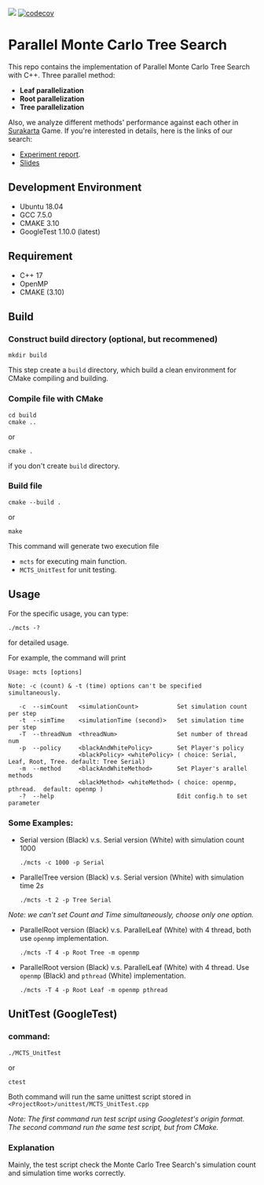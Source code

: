 ![](https://github.com/CyCTW/PP-Final_Project/workflows/ParallelMCTS/badge.svg)
[![codecov](https://codecov.io/gh/CyCTW/Parallel-MCTS/branch/master/graph/badge.svg?token=LPORRSHSZT)](https://codecov.io/gh/CyCTW/Parallel-MCTS)

# Parallel Monte Carlo Tree Search
This repo contains the implementation of Parallel Monte Carlo Tree Search with C++.
Three parallel method:
- **Leaf parallelization**
- **Root parallelization**
- **Tree parallelization**

Also, we analyze different methods' performance against each other in [Surakarta](https://en.wikipedia.org/wiki/Surakarta_(game)) Game. 
If you're interested in details, here is the links of our search:
- [Experiment report](https://hackmd.io/2I8fuKY0TY-sRNQU4Dcuog).
- [Slides](https://docs.google.com/presentation/d/11DV9MijsDh2fgR8W5I8kdCT4u630Bibq6ZfMPpffD6U/edit#slide=id.p)

## Development Environment
- Ubuntu 18.04
- GCC 7.5.0
- CMAKE 3.10
- GoogleTest 1.10.0 (latest)

## Requirement
- C++ 17
- OpenMP
- CMAKE (3.10)

## Build
### Construct build directory (optional, but recommened)
```
mkdir build
```
This step create a `build` directory, which build a clean environment for CMake compiling and building.
### Compile file with CMake
```
cd build
cmake ..
```
or
```
cmake .
```
if you don't create `build` directory.
### Build file
```
cmake --build .
```
or
```
make
```
This command will generate two execution file 
- `mcts` for executing main function.
- `MCTS_UnitTest` for unit testing.

## Usage
For the specific usage, you can type:
```
./mcts -?
```
for detailed usage.

For example, the command will print
```
Usage: mcts [options]

Note: -c (count) & -t (time) options can't be specified simultaneously.

   -c  --simCount   <simulationCount>           Set simulation count per step
   -t  --simTime    <simulationTime (second)>   Set simulation time per step
   -T  --threadNum  <threadNum>                 Set number of thread num
   -p  --policy     <blackAndWhitePolicy>       Set Player's policy 
                    <blackPolicy> <whitePolicy> ( choice: Serial, Leaf, Root, Tree. default: Tree Serial)
   -m  --method     <blackAndWhiteMethod>       Set Player's arallel methods 
                    <blackMethod> <whiteMethod> ( choice: openmp, pthread.  default: openmp )
   -?  --help                                   Edit config.h to set parameter
```

### Some Examples:
- Serial version (Black) v.s. Serial version (White) with simulation count $1000$
    ```
    ./mcts -c 1000 -p Serial
    ```
- ParallelTree version (Black) v.s. Serial version (White) with simulation time $2s$
    ```
    ./mcts -t 2 -p Tree Serial
    ```
*Note: we can't set Count and Time simultaneously, choose only one option.*

- ParallelRoot version (Black) v.s. ParallelLeaf (White) with $4$ thread, both use `openmp` implementation.
    ```
    ./mcts -T 4 -p Root Tree -m openmp
    ```

- ParallelRoot version (Black) v.s. ParallelLeaf (White) with $4$ thread. Use `openmp` (Black) and `pthread` (White) implementation.
    ```
    ./mcts -T 4 -p Root Leaf -m openmp pthread
    ```
## UnitTest (GoogleTest)
### command:
```
./MCTS_UnitTest
```
or
```
ctest
```
Both command will run the same unittest script stored in `<ProjectRoot>/unittest/MCTS_UnitTest.cpp`

*Note:*
*The first command run test script using Googletest's origin format.*
*The second command run the same test script, but from CMake.*
### Explanation
Mainly, the test script check the Monte Carlo Tree Search's simulation count and simulation time works correctly.


